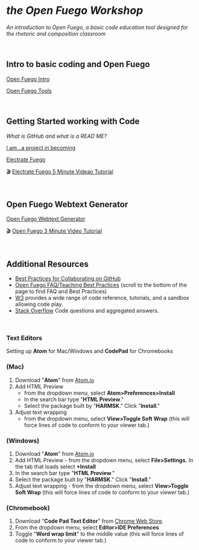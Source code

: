 # *the Open Fuego Workshop*
*An introduction to Open Fuego, a basic code education tool designed for the rhetoric and composition classroom*<p>&nbsp;</p> 


## Intro to basic coding and Open Fuego

[Open Fuego Intro](https://sjquigley.github.io/Open-Fuego-Presentation/)

[Open Fuego Tools
](https://open-fuego.github.io/Open-Fuego-Coding-Tools/)<p>&nbsp;</p>

## Getting Started working with Code

*What is GitHub and what is a READ ME?*

[I am...a project in becoming ](https://github.com/Open-Fuego/I-am-a-project-in-becoming)

[Electrate Fuego ](https://github.com/Open-Fuego/Electrate-Fuego)

:clapper:
[Electrate Fuego 5 Minute Videao Tutorial](https://outu.be/drINeC4G40A)<p>&nbsp;</p>


## Open Fuego Webtext Generator

[Open Fuego Webtext Generator ](https://github.com/Open-Fuego/open-fuego-webtext-generator)

:clapper:
[Open Fuego 3 Minute Video Tutorial ](https://youtu.be/QzMJtLUncIg)<p>&nbsp;</p>



## Additional Resources
- [Best Practices for Collaborating on GitHub](https://github.com/sjquigley/GitHub-in-the-Tech-Comm-Classroom)
- [Open Fuego FAQ/Teaching Best Practices](https://open-fuego.github.io/Open-Fuego-Coding-Tools/) (scroll to the bottom of the page to find FAQ and Best Practices)
- [W3](https://www.w3schools.com) provides a wide range of code reference, tutorials, and a sandbox allowing code play.
- [Stack Overflow](https://stackoverflow.com) Code questions and aggregated answers.<p>&nbsp;</p>

### Text Editors 

Setting up **Atom** for Mac/Windows and **CodePad** for Chromebooks 

### (Mac)


1. Download "**Atom**" from [Atom.io](http://Atom.io)
1. Add HTML Preview 
	- from the dropdown menu, select **Atom>Preferences>Install**
	- In the search bar type "**HTML Preview**." 
	- Select the package built by "**HARMSK**." Click "**Install**."
1. Adjust text wrapping 
	 -	from the dropdown menu, select **View>Toggle Soft Wrap** (this will force lines of code to conform to your viewer tab.)

### (Windows)

1. Download "**Atom**" from [Atom.io](http://Atom.io)
1. Add HTML Preview - from the dropdown menu, select **File>Settings.** In the tab that loads select **+Install** 
1. In the search bar type "**HTML Preview**." 
1. Select the package built by "**HARMSK**." Click "**Install**."
1. Adjust text wrapping - from the dropdown menu, select **View>Toggle Soft Wrap** (this will force lines of code to conform to your viewer tab.)

### (Chromebook)

1. Download "**Code Pad Text Editor**" from [Chrome Web Store](https://chrome.google.com/webstore/detail/code-pad-text-editor/adaepfiocmagdimjecpifghcgfjlfmkh?hl=en-GB). 
1. From the dropdown menu, select **Editor>IDE Preferences**
1. Toggle "**Word wrap limit**" to the middle value (this will force lines of code to conform to your viewer tab.)<p>&nbsp;</p>





 









